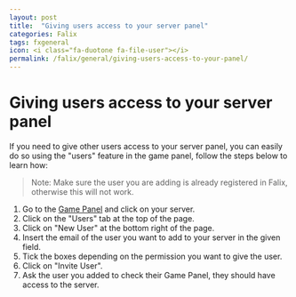 ```yaml
---
layout: post
title:  "Giving users access to your server panel"
categories: Falix
tags: fxgeneral
icon: <i class="fa-duotone fa-file-user"></i>
permalink: /falix/general/giving-users-access-to-your-panel/
---
```



# Giving users access to your server panel
If you need to give other users access to your server panel, you can easily do so using the "users" feature in the game panel, follow the steps below to learn how:

> Note: Make sure the user you are adding is already registered in Falix, otherwise this will not work.

1. Go to the [Game Panel](https://panel.falixnodes.net) and click on your server.
2. Click on the "Users" tab at the top of the page.
3. Click on "New User" at the bottom right of the page.
4. Insert the email of the user you want to add to your server in the given field.
5. Tick the boxes depending on the permission you want to give the user.
6. Click on "Invite User".
7. Ask the user you added to check their Game Panel, they should have access to the server.
